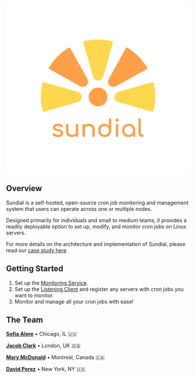![sundial_banner](https://github.com/Project-Sundial/.github/blob/main/profile/Transparent%20Logo.svg)

## Overview

Sundial is a self-hosted, open-source cron job monitoring and management system that users can operate across one or multiple nodes. 

Designed primarily for individuals and small to medium teams, it provides a readily deployable option to set up, modify, and monitor cron jobs on Linux servers.

For more details on the architecture and implementation of Sundial, please read our [case study here](https://project-sundial.github.io/case-study)

## Getting Started

1. Set up the [Monitoring Service](https://github.com/Project-Sundial/server).
2. Set up the [Listening Client](https://github.com/Project-Sundial/linking-client-executables) and register any servers with cron jobs you want to monitor.
3. Monitor and manage all your cron jobs with ease!

## The Team

**<a href="https://github.com/sofalere" target="_blank">Sofia Alere</a>** • Chicago, IL :us:

**<a href="https://github.com/Jacob-Clark-809" target="_blank">Jacob Clark</a>** • London, UK :uk:

**<a href="https://github.com/marymcdonald" target="_blank">Mary McDonald</a>** • Montreal, Canada :canada:

**<a href="https://github.com/davidscoding" target="_blank">David Perez</a>** • New York, NY :us:

